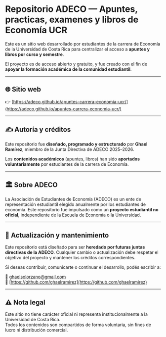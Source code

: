# Repositorio ADECO — Apuntes, practicas, examenes y libros de Economía UCR

Este es un sitio web desarrollado por estudiantes de la carrera de Economía de la Universidad de Costa Rica para centralizar el acceso a **apuntes y libros por curso y semestre**.

El proyecto es de acceso abierto y gratuito, y fue creado con el fin de **apoyar la formación académica de la comunidad estudiantil**.

---

## 🌐 Sitio web

👉 [https://adeco.github.io/apuntes-carrera-economia-ucr/](https://adeco.github.io/apuntes-carrera-economia-ucr/)

---

## ✍️ Autoría y créditos

Este repositorio fue **diseñado, programado y estructurado** por **Ghael Ramírez**, miembro de la Junta Directiva de ADECO 2025–2026.

Los **contenidos académicos** (apuntes, libros) han sido **aportados voluntariamente** por estudiantes de la carrera de Economía.

---

## 🏛️ Sobre ADECO

La Asociación de Estudiantes de Economía (ADECO) es un ente de representación estudiantil elegido anualmente por los estudiantes de economía. Este repositorio fue impulsado como un **proyecto estudiantil no oficial**, independiente de la Escuela de Economía o la Universidad.

---

## 🔄 Actualización y mantenimiento

Este repositorio está diseñado para ser **heredado por futuras juntas directivas de la ADECO**. Cualquier cambio o actualización debe respetar el objetivo del proyecto y mantener los créditos correspondientes.

Si deseas contribuir, comunicarte o continuar el desarrollo, podés escribir a:

📧 ghaelsolorzano@gmail.com  
🔗 [https://github.com/ghaelramirez](https://github.com/ghaelramirez)

---

## ⚠️ Nota legal

Este sitio no tiene carácter oficial ni representa institucionalmente a la Universidad de Costa Rica.  
Todos los contenidos son compartidos de forma voluntaria, sin fines de lucro ni distribución comercial.
